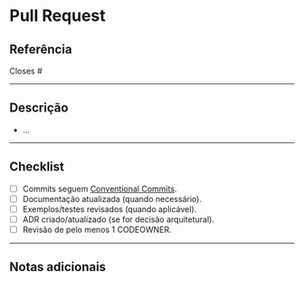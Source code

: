 # Pull Request

## Referência
<!-- Issue relacionada ou RFC, se aplicável -->
Closes #

---

## Descrição
<!-- Explique de forma clara a mudança proposta -->
- ...

---

## Checklist

- [ ] Commits seguem [Conventional Commits](https://www.conventionalcommits.org).
- [ ] Documentação atualizada (quando necessário).
- [ ] Exemplos/testes revisados (quando aplicável).
- [ ] ADR criado/atualizado (se for decisão arquitetural).
- [ ] Revisão de pelo menos 1 CODEOWNER.

---

## Notas adicionais
<!-- Prints, diagramas ou explicações extras -->
